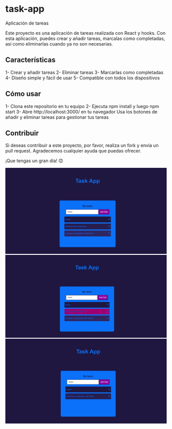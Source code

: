 # task-app
Aplicación de tareas

Este proyecto es una aplicación de tareas realizada con React y hooks. Con esta aplicación, puedes crear y añadir tareas, marcalas como completadas, así como eliminarlas cuando ya no son necesarias.

## Características
1- Crear y añadir tareas
2- Eliminar tareas
3- Marcarlas como completadas
4- Diseño simple y fácil de usar
5- Compatible con todos los dispositivos

## Cómo usar
1- Clona este repositorio en tu equipo
2- Ejecuta npm install y luego npm start
3- Abre http://localhost:3000/ en tu navegador
Usa los botones de añadir y eliminar tareas para gestionar tus tareas

## Contribuir
Si deseas contribuir a este proyecto, por favor, realiza un fork y envía un pull request. Agradecemos cualquier ayuda que puedas ofrecer.

¡Que tengas un gran día! 😊

![](https://github.com/fernandoDelPo/task-app/blob/main/src/assets/images/task%201.jpg?raw=true)
![](https://github.com/fernandoDelPo/task-app/blob/main/src/assets/images/task%202.jpg?raw=true)
![](https://github.com/fernandoDelPo/task-app/blob/main/src/assets/images/task%203.jpg?raw=true)
